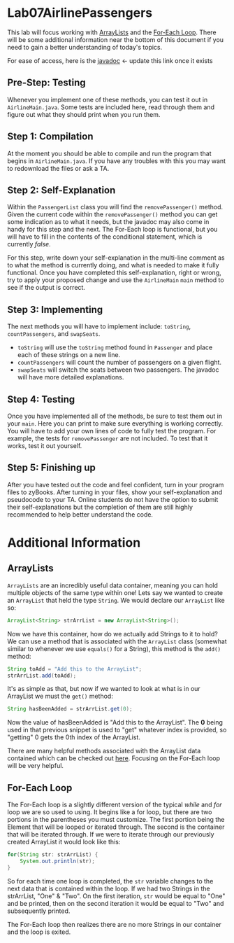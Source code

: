 # Lab07AirlinePassengers
This lab will focus working with [ArrayLists](https://docs.oracle.com/javase/8/docs/api/java/util/ArrayList.html) and the
[For-Each Loop](https://docs.oracle.com/javase/8/docs/technotes/guides/language/foreach.html). There will be some additional information near the bottom of this 
document if you need to gain a better understanding of today's topics.

For ease of access, here is the [javadoc](https://github.com/CSU-CompSci-CS163-4/Lab07GroceryList) <- update this link once it exists

## Pre-Step: Testing
Whenever you implement one of these methods, you can test it out in `AirlineMain.java`. Some tests are included here, read through them and figure out what they should print when you run them.

## Step 1: Compilation
At the moment you should be able to compile and run the program that begins in `AirlineMain.java`. If you have any troubles with this you may want to redownload the files or ask a TA.

## Step 2: Self-Explanation
Within the `PassengerList` class you will find the `removePassenger()` method. Given the current code within the `removePassenger()` method you can get some indication as to what it needs,
but the javadoc may also come in handy for this step and the next. The For-Each loop is functional, but 
you will have to fill in the contents of the conditional statement, which is currently *false*.

For this step, write down your self-explanation in the multi-line comment as to what the method is currently doing, and what is needed to make it fully functional. Once you have completed 
this self-explanation, right or wrong, try to apply your proposed change and use the `AirlineMain` `main` method to see if the output is correct.

## Step 3: Implementing
The next methods you will have to implement include: `toString`, `countPassengers`,  and `swapSeats`.  
* `toString` will use the `toString` method found in `Passenger` and place each of these strings on a new line.  
* `countPassengers` will count the number of passengers on a given flight.  
* `swapSeats` will switch the seats between two passengers.
The javadoc will have more detailed explanations.

## Step 4: Testing
Once you have implemented all of the methods, be sure to test them out in your `main`. Here you can print to make sure everything is working correctly. You will have to add your own lines
of code to fully test the program. For example, the tests for `removePassenger` are not included. To test that it works, test it out yourself.

## Step 5: Finishing up
After you have tested out the code and feel confident, turn in your program files to zyBooks.
After turning in your files, show your self-explanation and pseudocode to your TA.
Online students do not have the option to submit their self-explanations but the completion of them are still highly recommended to help better understand the code. 

# Additional Information
## ArrayLists
`ArrayLists` are an incredibly useful data container, meaning you can hold multiple objects of the same type within one! Lets say we wanted to create an `ArrayList` that held the type `String`. We would declare our `ArrayList` like so:
```java
ArrayList<String> strArrList = new ArrayList<String>();
```
Now we have this container, how do we actually add Strings to it to hold? We can use a method that is associated with the `ArrayList` class (somewhat similar to whenever we use `equals()` for a String), this method is the `add()` method:
```java
String toAdd = "Add this to the ArrayList";
strArrList.add(toAdd);
```
It's as simple as that, but now if we wanted to look at what is in our ArrayList we must the `get()` method:
```java
String hasBeenAdded = strArrList.get(0);
```
Now the value of hasBeenAdded is "Add this to the ArrayList". The **0** being used in that previous snippet is used to "get" whatever index is provided, so "getting" 0 gets the 0th index of the ArrayList.

There are many helpful methods associated with the ArrayList data contained which can be checked out [here](https://docs.oracle.com/javase/8/docs/api/java/util/ArrayList.html). Focusing on the For-Each loop will be very helpful.

## For-Each Loop
The For-Each loop is a slightly different version of the typical *while* and *for* loop we are so used to using. It begins like a for loop, but there are two portions in the parentheses you must customize. The first portion being the Element that will be looped or iterated through. The second is the container that will be iterated through.
If we were to iterate through our previously created ArrayList it would look like this:
```java
for(String str: strArrList) {
    System.out.println(str);
}
```
So for each time one loop is completed, the `str` variable changes to the next data that is contained within the loop. If we had two Strings in the strArrList, "One" & "Two". On the first iteration, `str` would be equal to "One" and be printed, then on the second iteration it would be equal to "Two" and subsequently printed.

The For-Each loop then realizes there are no more Strings in our container and the loop is exited.
